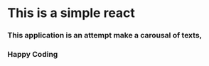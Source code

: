 # This is a simple react 
### This application is an attempt make a carousal of texts,
### Happy Coding